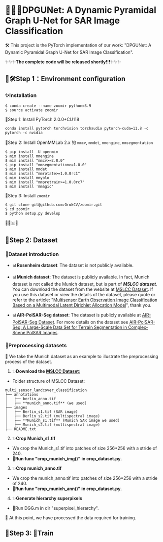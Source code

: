 # 🚀🚀🚀DPGUNet: A Dynamic Pyramidal Graph U-Net for SAR Image Classification
🛠️ This project is the PyTorch implementation of our work: "DPGUNet: A Dynamic Pyramidal Graph U-Net for SAR Image Classification".

✨✨✨**The complete code will be released shortly!!!**✨✨✨

## 📘🛠️Step 1：Environment configuration

### ✨Installation

```shell
$ conda create --name zoomir python=3.9
$ source activate zoomir
```

📄Step 1: Install PyTorch 2.0.0+CU118

```shell
conda install pytorch torchvision torchaudio pytorch-cuda=11.8 -c pytorch -c nvidia
```

📄Step 2: Install OpenMMLab 2.x 的 `mmcv`, `mmdet`, `mmengine`, `mmsegmentation`

```shell
$ pip install -U openmim
$ mim install mmengine
$ mim install "mmcv>=2.0.0"
$ pip install "mmsegmentation>=1.0.0"
$ mim install mmdet
$ mim install "mmrotate>=1.0.0rc1"
$ mim install mmyolo
$ mim install "mmpretrain>=1.0.0rc7"
$ mim install 'mmagic'
```

📄Step 3: Install `zoomir`

```shell
$ git clone git@github.com:GrokCV/zoomir.git
$ cd zoomir
$ python setup.py develop
```

👀🚀📊✨
## 📘Step 2: Dataset
### 📄Dataset introduction
- 📊**Rosenheim dataset**: The dataset is not publicly available.

- 📊**Munich dataset**: The dataset is publicly available. In fact, Munich dataset is not called the Munich dataset, but is part of ***MSLCC dataset***. You can download the dataset from the website at [MSLCC Dataset](https://www.dlr.de/eoc/en/desktopdefault.aspx/tabid-12760/22294_read-51180/ "MSLCC Dataset"). If you use this dataset or view the details of the dataset, please quote or refer to the article: "[Multisensor Earth Observation Image Classification Based on a Multimodal Latent Dirichlet Allocation Model]([10.1109/LGRS.2018.2794511](https://ieeexplore.ieee.org/document/8278834) "Multisensor Earth Observation Image Classification Based on a Multimodal Latent Dirichlet Allocation Model")", thank you.

- 📊**AIR-PolSAR-Seg dataset**: The dataset is publicly available at [AIR-PolSAR-Seg Dataset](https://github.com/AICyberTeam/AIR-PolSAR-Seg "AIR-PolSAR-Seg Dataset"). For more details on the dataset see [AIR-PolSAR-Seg: A Large-Scale Data Set for Terrain Segmentation in Complex-Scene PolSAR Images](https://ieeexplore.ieee.org/document/9765389/ "AIR-PolSAR-Seg: A Large-Scale Data Set for Terrain Segmentation in Complex-Scene PolSAR Images").

### 📄Preprocessing datasets
👀 We take the Munich dataset as an example to illustrate the preprocessing process of the dataset. 

1. ✨**Download the [MSLCC Dataset](https://www.dlr.de/eoc/en/desktopdefault.aspx/tabid-12760/22294_read-51180/ "MSLCC Dataset")**;
- Folder structure of MSLCC Dataset:
```shell
multi_sensor_landcover_classification  
├── annotations  
│   ├── berlin_anno.tif  
│   ├── **munich_anno.tif** (we used)  
├── images  
│   ├── Berlin_s1.tif (SAR image)  
│   ├── Berlin_s2.tif (multispectral image)  
│   ├── **Munich_s1.tif** (Munich SAR image we used)  
│   ├── Munich_s2.tif (multispectral image)  
├── README.txt  
```
2. ✨**Crop Munich_s1.tif**
- We crop the Munich_s1.tif into patches of size 256*256 with a stride of 240. 
- 🚀**Run func "crop_munich_img()" in crop_dataset.py**.

3. ✨**Crop munich_anno.tif**
- We crop the munich_anno.tif into patches of size 256*256 with a stride of 240. 
- 🚀**Run func "crop_munich_ann()" in crop_dataset.py**.

4. ✨**Generate hierarchy superpixels**
- 🚀Run DGG.m in dir "superpixel_hierarchy".

👀 At this point, we have processed the data required for training.

## 📘Step 3: 🚀Train